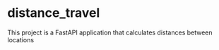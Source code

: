 # distance_travel
This project is a FastAPI application that calculates distances between locations
